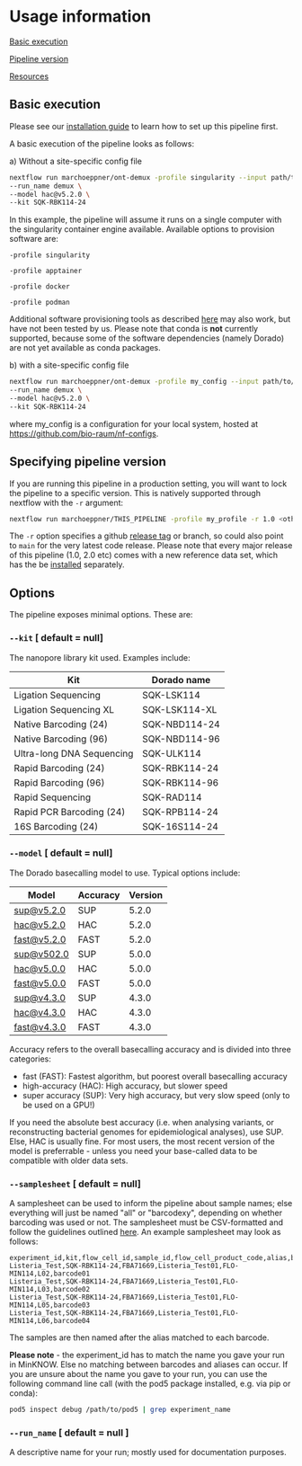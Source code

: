 # Usage information

[Basic execution](#basic-execution)

[Pipeline version](#specifying-pipeline-version)

[Resources](#resources)

## Basic execution

Please see our [installation guide](installation.md) to learn how to set up this pipeline first. 

A basic execution of the pipeline looks as follows:

a) Without a site-specific config file

```bash
nextflow run marchoeppner/ont-demux -profile singularity --input path/to/pod5 \\
--run_name demux \
--model hac@v5.2.0 \
--kit SQK-RBK114-24
```

In this example, the pipeline will assume it runs on a single computer with the singularity container engine available. Available options to provision software are:

`-profile singularity`

`-profile apptainer`

`-profile docker` 

`-profile podman` 

Additional software provisioning tools as described [here](https://www.nextflow.io/docs/latest/container.html) may also work, but have not been tested by us. Please note that conda is **not** currently supported, because some of the software dependencies (namely Dorado) are not yet available as conda packages. 

b) with a site-specific config file

```bash
nextflow run marchoeppner/ont-demux -profile my_config --input path/to/pod5 \\
--run_name demux \
--model hac@v5.2.0 \
--kit SQK-RBK114-24
```

where my_config is a configuration for your local system, hosted at https://github.com/bio-raum/nf-configs.

## Specifying pipeline version

If you are running this pipeline in a production setting, you will want to lock the pipeline to a specific version. This is natively supported through nextflow with the `-r` argument:

```bash
nextflow run marchoeppner/THIS_PIPELINE -profile my_profile -r 1.0 <other options here>
```

The `-r` option specifies a github [release tag](https://github.com/marchoeppner/THIS_PIPELINE/releases) or branch, so could also point to `main` for the very latest code release. Please note that every major release of this pipeline (1.0, 2.0 etc) comes with a new reference data set, which has the be [installed](installation.md) separately.

## Options

The pipeline exposes minimal options. These are:

### `--kit` [ default = null]

The nanopore library kit used. Examples include:

| Kit | Dorado name |
| --- | ----------- |
| Ligation Sequencing | SQK-LSK114 |
| Ligation Sequencing XL | SQK-LSK114-XL |
| Native Barcoding (24) | SQK-NBD114-24 |
| Native Barcoding (96) | SQK-NBD114-96 |
| Ultra-long DNA Sequencing | SQK-ULK114 |
| Rapid Barcoding (24) | SQK-RBK114-24 |
| Rapid Barcoding (96) | SQK-RBK114-96 |
| Rapid Sequencing | SQK-RAD114 |
| Rapid PCR Barcoding (24) | SQK-RPB114-24 |
| 16S Barcoding (24) | SQK-16S114-24 |

### `--model` [ default = null]

The Dorado basecalling model to use. Typical options include:

| Model | Accuracy | Version |
| ----- | -------- | ------- |
|sup@v5.2.0 | SUP | 5.2.0 |
|hac@v5.2.0 | HAC | 5.2.0 |
|fast@v5.2.0 | FAST | 5.2.0 |
|sup@v502.0 | SUP | 5.0.0 |
|hac@v5.0.0 | HAC | 5.0.0 |
|fast@v5.0.0 | FAST | 5.0.0 |
|sup@v4.3.0 | SUP | 4.3.0 |
|hac@v4.3.0 | HAC | 4.3.0 |
|fast@v4.3.0 | FAST | 4.3.0 |


Accuracy refers to the overall basecalling accuracy and is divided into three categories: 
- fast (FAST): Fastest algorithm, but poorest overall basecalling accuracy
- high-accuracy (HAC): High accuracy, but slower speed
- super accuracy (SUP): Very high accuracy, but very slow speed (only to be used on a GPU!)

If you need the absolute best accuracy (i.e. when analysing variants, or reconstructing bacterial genomes for epidemiological analyses), use SUP. Else, HAC is usually fine. For most users, the most recent version of the model is preferrable - unless you need your base-called data to be compatible with older data sets.

### `--samplesheet` [ default = null]

A samplesheet can be used to inform the pipeline about sample names; else everything will just be named "all" or "barcodexy", depending on whether barcoding was used or not. The samplesheet must be CSV-formatted and follow the guidelines outlined [here](https://github.com/nanoporetech/dorado/blob/release-v1.1/documentation/SampleSheets.md). An example samplesheet may look as follows:

```CSV
experiment_id,kit,flow_cell_id,sample_id,flow_cell_product_code,alias,barcode
Listeria_Test,SQK-RBK114-24,FBA71669,Listeria_Test01,FLO-MIN114,L02,barcode01
Listeria_Test,SQK-RBK114-24,FBA71669,Listeria_Test01,FLO-MIN114,L03,barcode02
Listeria_Test,SQK-RBK114-24,FBA71669,Listeria_Test01,FLO-MIN114,L05,barcode03
Listeria_Test,SQK-RBK114-24,FBA71669,Listeria_Test01,FLO-MIN114,L06,barcode04
```

The samples are then named after the alias matched to each barcode. 

**Please note** - the experiment_id has to match the name you gave your run in MinKNOW. Else no matching between barcodes and aliases can occur. If you are unsure about the name you gave to your run, you can use the following command line call (with the pod5 package installed, e.g. via pip or conda):

```bash
pod5 inspect debug /path/to/pod5 | grep experiment_name
```

### `--run_name` [ default = null ]

A descriptive name for your run; mostly used for documentation purposes. 

